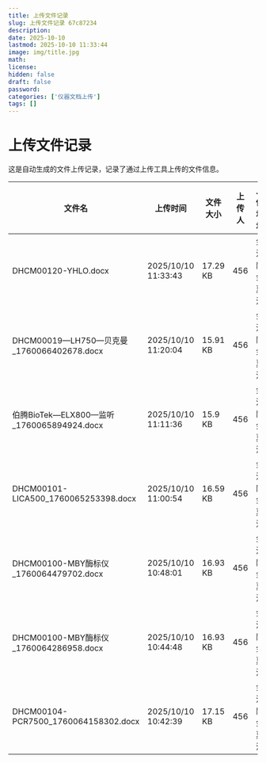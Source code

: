 ```yaml
---
title: 上传文件记录
slug: 上传文件记录 67c87234
description: 
date: 2025-10-10
lastmod: 2025-10-10 11:33:44
image: img/title.jpg
math: 
license: 
hidden: false
draft: false
password: 
categories: ['仪器文档上传']
tags: []
---
```

# 上传文件记录

这是自动生成的文件上传记录，记录了通过上传工具上传的文件信息。

| 文件名 | 上传时间 | 文件大小 | 上传人 | 上传地址 | 下载链接 |
|------|------|------|------|------|------|
| DHCM00120-YHLO.docx | 2025/10/10 11:33:43 | 17.29 KB | 456 | 金沙萨 金夏沙 | [DHCM00120-YHLO.docx](https://hugoupload.717170.xyz/src/upload/assets/DHCM00120-YHLO.docx) |
| DHCM00019—LH750—贝克曼_1760066402678.docx | 2025/10/10 11:20:04 | 15.91 KB | 456 | 金沙萨 金夏沙 | [DHCM00019—LH750—贝克曼_1760066402678.docx](https://hugoupload.717170.xyz/src/upload/assets/DHCM00019—LH750—贝克曼_1760066402678.docx) |
| 伯腾BioTek—ELX800—监听_1760065894924.docx | 2025/10/10 11:11:36 | 15.9 KB | 456 | 金沙萨 金夏沙 | [伯腾BioTek—ELX800—监听_1760065894924.docx](https://hugoupload.717170.xyz/src/upload/assets/伯腾BioTek—ELX800—监听_1760065894924.docx) |
| DHCM00101-LICA500_1760065253398.docx | 2025/10/10 11:00:54 | 16.59 KB | 456 | 金沙萨 金夏沙 | [DHCM00101-LICA500_1760065253398.docx](https://hugoupload.717170.xyz/src/upload/assets/DHCM00101-LICA500_1760065253398.docx) |
| DHCM00100-MBY酶标仪_1760064479702.docx | 2025/10/10 10:48:01 | 16.93 KB | 456 | 金沙萨 金夏沙 | [DHCM00100-MBY酶标仪_1760064479702.docx](https://hugoupload.717170.xyz/src/upload/assets/DHCM00100-MBY酶标仪_1760064479702.docx) |
| DHCM00100-MBY酶标仪_1760064286958.docx | 2025/10/10 10:44:48 | 16.93 KB | 456 | 金沙萨 金夏沙 | [DHCM00100-MBY酶标仪_1760064286958.docx](https://hugoupload.717170.xyz/src/upload/assets/DHCM00100-MBY酶标仪_1760064286958.docx) |
| DHCM00104-PCR7500_1760064158302.docx | 2025/10/10 10:42:39 | 17.15 KB | 456 | 金沙萨 金夏沙 | [DHCM00104-PCR7500_1760064158302.docx](https://hugoupload.717170.xyz/src/upload/assets/DHCM00104-PCR7500_1760064158302.docx) |
